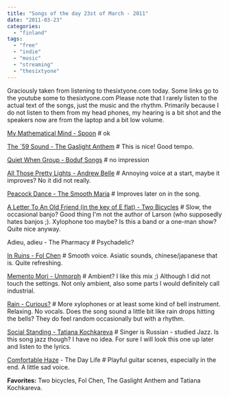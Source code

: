 ```yaml
---
title: "Songs of the day 23st of March - 2011"
date: "2011-03-23"
categories: 
  - "finland"
tags: 
  - "free"
  - "indie"
  - "music"
  - "streaming"
  - "thesixtyone"
---
```


Graciously taken from listening to thesixtyone.com today. Some links go to the youtube some to thesixtyone.com Please note that I rarely listen to the actual text of the songs, just the music and the rhythm. Primarily because I do not listen to them from my head phones, my hearing is a bit shot and the speakers now are from the laptop and a bit low volume.

[My Mathematical Mind - Spoon](http://www.youtube.com/watch?v=FIu-9PbmRao "on youtube") # ok

[The \`59 Sound - The Gaslight Anthem](http://www.youtube.com/watch?v=G1lq40tR72Q "on the tube") \# This is nice! Good tempo.

[Quiet When Group - Boduf Songs](http://www.youtube.com/watch?v=Dg3t4fZs9Xg "on youtube") \# no impression

[All Those Pretty Lights - Andrew Belle](http://www.youtube.com/watch?v=t_qqIlcIqjw "on youtube") \# Annoying voice at a start, maybe it improves? No it did not really.

[Peacock Dance - The Smooth Maria](http://www.youtube.com/watch?v=prDZTtj2UE0 "on youtube") # Improves later on in the song.

[A Letter To An Old Friend (in the key of E flat) - Two Bicycles](http://www.thesixtyone.com/s/hiBBayhtXHR/ "Two Bicycles on the sixtyone") \# Slow, the occasional banjo? Good thing I'm not the author of Larson (who supposedly hates banjos ;). Xylophone too maybe? Is this a band or a one-man show? Quite nice anyway.

Adieu, adieu - The Pharmacy # Psychadelic?

[In Ruins - Fol Chen](http://www.youtube.com/watch?v=D-nOM44hNdY "on youtube") \# Smooth voice. Asiatic sounds, chinese/japanese that is. Quite refreshing.

[Memento Mori - Unmorph](http://www.thesixtyone.com/song/comments/list/ykz3nnCt9DH/#/song/comments/list/ykz3nnCt9DH/ "on thesixtyone") \# Ambient? I like this mix ;) Although I did not touch the settings. Not only ambient, also some parts I would definitely call industrial.

[Rain - Curious?](http://thesixtyone.com/s/stphCUkHLWA/ "on thesixtyone") \# More xylophones or at least some kind of bell instrument. Relaxing. No vocals. Does the song sound a little bit like rain drops hitting the bells? They do feel random occasionally but with a rhythm.

[Social Standing - Tatiana Kochkareva](http://www.thesixtyone.com/song/comments/list/DsF7dzMScHF/#/song/comments/list/DsF7dzMScHF/ "on thesixtyone") # Singer is Russian - studied Jazz. Is this song jazz though? I have no idea. For sure I will look this one up later and listen to the lyrics.

[Comfortable Haze](http://www.thesixtyone.com/song/comments/list/o57tJSVI8Dn/#/song/comments/list/o57tJSVI8Dn/ "on thesixtyone") \- The Day Life # Playful guitar scenes, especially in the end. A little sad voice.

**Favorites:** Two bicycles, Fol Chen, The Gaslight Anthem and Tatiana Kochkareva.
